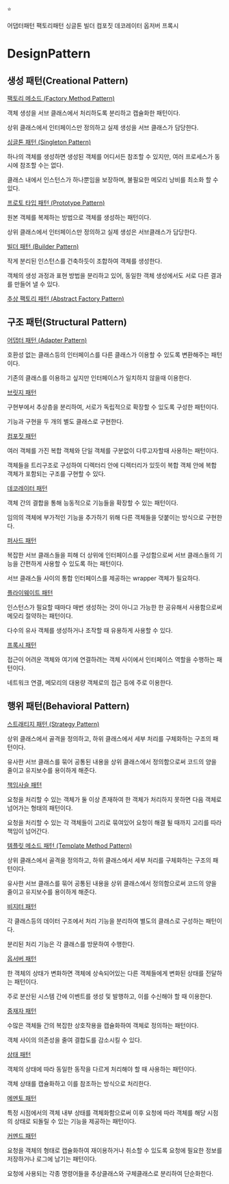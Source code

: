 :star:

어댑터패턴 팩토리패턴 싱글톤 빌더 컴포짓 데코레이터 옵저버 프록시



# DesignPattern


## 생성 패턴(Creational Pattern)

[팩토리 메소드 (Factory Method Pattern)](https://github.com/tesschung/DesignPattern/blob/master/12_Factory_Method_Pattern.md)

객체 생성을 서브 클래스에서 처리하도록 분리하고 캡슐화한 패턴이다.

상위 클래스에서 인터페이스만 정의하고 실제 생성을 서브 클래스가 담당한다.



[싱글톤 패턴 (Singleton Pattern)](https://github.com/tesschung/DesignPattern/blob/master/13_Singleton_Pattern.md)

하나의 객체를 생성하면 생성된 객체를 어디서든 참조할 수 있지만, 여러 프로세스가 동시에 참조할 수는 없다.

클래스 내에서 인스턴스가 하나뿐임을 보장하며, 불필요한 메모리 낭비를 최소화 할 수 있다.



[프로토 타입 패턴 (Prototype Pattern)](https://github.com/tesschung/DesignPattern/blob/master/14_Prototype_Pattern.md)

원본 객체를 복제하는 방법으로 객체를 생성하는 패턴이다.

상위 클래스에서 인터페이스만 정의하고 실제 생성은 서브클래스가 담당한다.



[빌더 패턴 (Builder Pattern)](https://github.com/tesschung/DesignPattern/blob/master/15_Builder_Pattern.md)

작게 분리된 인스턴스를 건축하듯이 조합하여 객체를 생성한다.

객체의 생성 과정과 표현 방법을 분리하고 있어, 동일한 객체 생성에서도 서로 다른 결과를 만들어 낼 수 있다.



[추상 팩토리 패턴 (Abstract Factory Pattern)]()






## 구조 패턴(Structural Pattern)

[어댑터 패턴 (Adapter Pattern)](https://github.com/tesschung/DesignPattern/blob/master/10_Adapter_Pattern.md)

호환성 없는 클래스등의 인터페이스를 다른 클래스가 이용할 수 있도록 변환해주는 패턴이다.

기존의 클래스를 이용하고 싶지만 인터페이스가 일치하지 않을때 이용한다.



[브릿지 패턴]()

구현부에서 추상층을 분리하여, 서로가 독립적으로 확장할 수 있도록 구성한 패턴이다.

기능과 구현을 두 개의 별도 클래스로 구현한다.



[컴포짓 패턴]()

여러 객체를 가진 복합 객체와 단일 객체를 구분없이 다루고자할때 사용하는 패턴이다.

객체들을 트리구조로 구성하여 디렉터리 안에 디렉터리가 있듯이 복합 객체 안에 복합 객체가 포함되는 구조를 구현할 수 있다.



[데코레이터 패턴]()

객체 간의 결합을 통해 능동적으로 기능들을 확장할 수 있는 패턴이다.

임의의 객체에 부가적인 기능을 추가하기 위해 다른 객체들을 덧붙이는 방식으로 구현한다.



[퍼사드 패턴]()

복잡한 서브 클래스들을 피해 더 상위에 인터페이스를 구성함으로써 서브 클래스들의 기능을 간편하게 사용할 수 있도록 하는 패턴이다.

서브 클래스들 사이의 통합 인터페이스를 제공하는 wrapper 객체가 필요하다.



[플라이웨이트 패턴]()

인스턴스가 필요할 때마다 매번 생성하는 것이 아니고 가능한 한 공유해서 사용함으로써 메모리 절약하는 패턴이다.

다수의 유사 객체를 생성하거나 조작할 때 유용하게 사용할 수 있다.



[프록시 패턴]()

접근이 어려운 객체와 여기에 연결하려는 객체 사이에서 인터페이스 역할을 수행하는 패턴이다.

네트워크 연결, 메모리의 대용량 객체로의 접근 등에 주로 이용한다.



## 행위 패턴(Behavioral Pattern)

[스트래티지 패턴 (Strategy Pattern)](https://github.com/tesschung/DesignPattern/blob/master/09_Strategy_Pattern.md)

상위 클래스에서 골격을 정의하고, 하위 클래스에서 세부 처리를 구체화하는 구조의 패턴이다.

유사한 서브 클래스를 묶어 공통된 내용을 상위 클래스에서 정의함으로써 코드의 양을 줄이고 유지보수를 용이하게 해준다.



[책임사슬 패턴]()

요청을 처리할 수 있는 객체가 둘 이상 존재하여 한 객체가 처리하지 못하면 다음 객체로 넘어가는 형태의 패턴이다.

요청을 처리할 수 있는 각 객체들이 고리로 묶여있어 요청이 해결 될 때까지 고리를 따라 책임이 넘어간다.



[템플릿 메소드 패턴 (Template Method Pattern)](https://github.com/tesschung/DesignPattern/blob/master/11_Template_Method_Pattern.md)

상위 클래스에서 골격을 정의하고, 하위 클래스에서 세부 처리를 구체화하는 구조의 패턴이다.

유사한 서브 클래스를 묶어 공통된 내용을 상위 클래스에서 정의함으로써 코드의 양을 줄이고 유지보수를 용이하게 해준다.



[비지터 패턴]()

각 클래스등의 데이터 구조에서 처리 기능을 분리하여 별도의 클래스로 구성하는 패턴이다.

분리된 처리 기능은 각 클래스를 방문하여 수행한다.



[옵서버 패턴]()

한 객체의 상태가 변화하면 객체에 상속되어있는 다른 객체들에게 변화된 상태를 전달하는 패턴이다.

주로 분산된 시스템 간에 이벤트를 생성 및 발행하고, 이를 수신해야 할 때 이용한다.



[중재자 패턴]()

수많은 객체들 간의 복잡한 상호작용을 캡슐화하여 객체로 정의하는 패턴이다.

객체 사이의 의존성을 줄여 결합도를 감소시킬 수 있다.



[상태 패턴]()

객체의 상태에 따라 동일한 동작을 다르게 처리해야 할 때 사용하는 패턴이다.

객체 상태를 캡슐화하고 이를 참조하는 방식으로 처리한다.



[메멘토 패턴]()

특정 시점에서의 객체 내부 상태를 객체화함으로써 이후 요청에 따라 객체를 해당 시점의 상태로 되돌릴 수 있는 기능을 제공하는 패턴이다.



[커멘드 패턴]()

요청을 객체의 형태로 캡슐화하여 재이용하거나 취소할 수 있도록 요청에 필요한 정보를 저장하거나 로그에 남기는 패턴이다.

요청에 사용되는 각종 명령어들을 추상클래스와 구체클래스로 분리하여 단순화한다.

